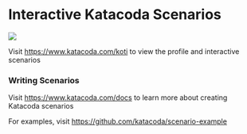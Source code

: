 # Interactive Katacoda Scenarios

[![](http://shields.katacoda.com/katacoda/koti/count.svg)](https://www.katacoda.com/koti "Get your profile on Katacoda.com")

Visit https://www.katacoda.com/koti to view the profile and interactive scenarios

### Writing Scenarios
Visit https://www.katacoda.com/docs to learn more about creating Katacoda scenarios

For examples, visit https://github.com/katacoda/scenario-example
